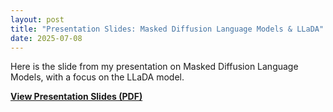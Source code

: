```yaml
---
layout: post
title: "Presentation Slides: Masked Diffusion Language Models & LLaDA"
date: 2025-07-08
---
```


Here is the slide from my presentation on Masked Diffusion Language Models, with a focus on the LLaDA model.

**[View Presentation Slides (PDF)](/assets/pdf/seminar_0704.pdf)**
